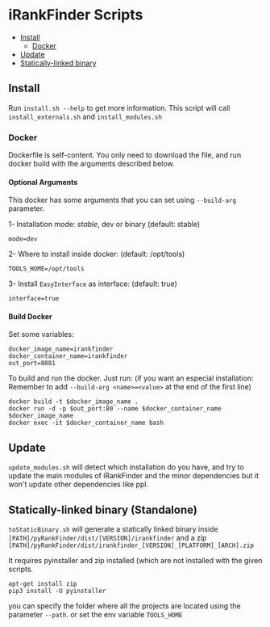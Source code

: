 # iRankFinder Scripts

* [Install](#install)
    * [Docker](#docker)
* [Update](#update)
* [Statically-linked binary](#statically-linked-binary-standalone)

## Install

Run `install.sh --help` to get more information.
This script will call `install_externals.sh` and `install_modules.sh`


### Docker

Dockerfile is self-content. You only need to download the file, and run
docker build with the arguments described below.

#### Optional Arguments
This docker has some arguments that you can set using `--build-arg` parameter.

1- Installation mode: *stable*, dev or binary (default: stable)

   `mode=dev`

2- Where to install inside docker: (default: /opt/tools)

   `TOOLS_HOME=/opt/tools`

3- Install `EasyInterface` as interface: (default: true)

   `interface=true`


#### Build Docker

Set some variables:
```
docker_image_name=irankfinder
docker_container_name=irankfinder
out_port=8081
```

To build and run the docker. Just run:
(if you want an especial installation: Remember to add ` --build-arg <name>=<value> ` at the end of the first line)

```
docker build -t $docker_image_name .
docker run -d -p $out_port:80 --name $docker_container_name $docker_image_name
docker exec -it $docker_container_name bash
```

## Update

`update_modules.sh` will detect which installation do you have, and
try to update the main modules of iRankFinder and the minor
dependencies but it won't update other dependencies like ppl.

## Statically-linked binary (Standalone)

`toStaticBinary.sh` will generate a statically linked binary inside
`[PATH]/pyRankFinder/dist/[VERSION]/irankfinder`
and a zip `[PATH]/pyRankFinder/dist/irankfinder_[VERSION]_[PLATFORM]_[ARCH].zip`

It requires pyinstaller and zip installed (which are not installed
with the given scripts.


```
apt-get install zip
pip3 install -U pyinstaller
```

you can specify the folder where all the projects are located using the
parameter `--path`. or set the env variable `TOOLS_HOME`

